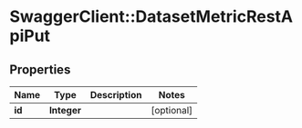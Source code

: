# SwaggerClient::DatasetMetricRestApiPut

## Properties
Name | Type | Description | Notes
------------ | ------------- | ------------- | -------------
**id** | **Integer** |  | [optional] 

